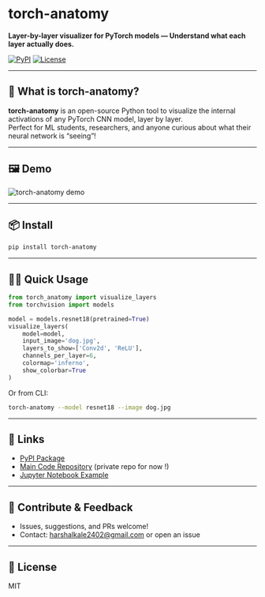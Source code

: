 # torch-anatomy

**Layer-by-layer visualizer for PyTorch models — Understand what each layer actually does.**

[![PyPI](https://img.shields.io/pypi/v/torch-anatomy)](https://pypi.org/project/torch-anatomy/)
[![License](https://img.shields.io/github/license/harsk03/torch-anatomy)](LICENSE)

---

## 🚀 What is torch-anatomy?

**torch-anatomy** is an open-source Python tool to visualize the internal activations of any PyTorch CNN model, layer by layer.  
Perfect for ML students, researchers, and anyone curious about what their neural network is “seeing”!

---

## 🖼️ Demo

![torch-anatomy demo](examples/demo.gif)

---

## 📦 Install

```bash
pip install torch-anatomy
```

---

## 🧑‍💻 Quick Usage

```python
from torch_anatomy import visualize_layers
from torchvision import models

model = models.resnet18(pretrained=True)
visualize_layers(
    model=model,
    input_image='dog.jpg',
    layers_to_show=['Conv2d', 'ReLU'],
    channels_per_layer=6,
    colormap='inferno',
    show_colorbar=True
)
```

Or from CLI:

```bash
torch-anatomy --model resnet18 --image dog.jpg
```

---

## 🔗 Links

- [PyPI Package](https://pypi.org/project/torch-anatomy/)
- [Main Code Repository](https://github.com/harsk03/torch-anatomy) (private repo for now !)
- [Jupyter Notebook Example](examples/demo.ipynb)

---

## 🙌 Contribute & Feedback

- Issues, suggestions, and PRs welcome!
- Contact: harshalkale2402@gmail.com or open an issue

---

## 📝 License

MIT
